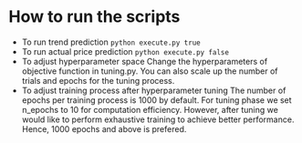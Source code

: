 # How to run the scripts
- To run trend prediction
`python execute.py true`
- To run actual price prediction
`python execute.py false`
- To adjust hyperparameter space
Change the hyperparameters of objective function in tuning.py. You can also scale up the number of trials and epochs for the tuning process.
- To adjust training process after hyperparameter tuning
The number of epochs per training process is 1000 by default. For tuning phase we set n_epochs to 10 for computation efficiency. However, after tuning we would like to perform exhaustive training to achieve better performance. Hence, 1000 epochs and above is prefered.